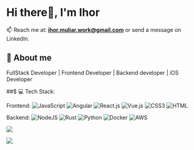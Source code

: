 # Hi there👋, I'm Ihor

📫 Reach me at: **ihor.muliar.work@gmail.com** or send a message on LinkedIn.

## 💫 About me
FullStack Developer | Frontend Developer | Backend developer | iOS Developer

##$ 💻 Tech Stack:

Frontend:
![JavaScript](https://img.shields.io/badge/javascript-%23323330.svg?style=for-the-badge&logo=javascript&logoColor=%23F7DF1E)
![Angular](https://img.shields.io/badge/angular-DE0679?style=for-the-badge&logo=angular&logoColor=%23F7DF1E)
![React.js](https://img.shields.io/badge/react-00D9FF.svg?style=for-the-badge&logo=react&logoColor=%23F7DF1E)
![Vue.js](https://img.shields.io/badge/vue.js-41B782?style=for-the-badge&logo=vuejs&logoColor=%23F7DF1E)
![CSS3](https://img.shields.io/badge/css3-%231572B6.svg?style=for-the-badge&logo=css3&logoColor=white)
![HTML](https://img.shields.io/badge/html-FF7B63?style=for-the-badge&logo=html5&logoColor=white)

Backend:
![NodeJS](https://img.shields.io/badge/node.js-6DA55F?style=for-the-badge&logo=node.js&logoColor=white)
![Rust](https://img.shields.io/badge/rust-F74C01?style=for-the-badge&logo=rust&logoColor=white) 
![Python](https://img.shields.io/badge/python-3670A0?style=for-the-badge&logo=python&logoColor=ffdd54) 
![Docker](https://img.shields.io/badge/docker-%230db7ed.svg?style=for-the-badge&logo=docker&logoColor=white) 
![AWS](https://img.shields.io/badge/AWS-%23FF9900.svg?style=for-the-badge&logo=amazon-aws&logoColor=white)

![](https://github-readme-stats.vercel.app/api?username=IhorMuliar&theme=dracula&hide_border=false&include_all_commits=true&count_private=true)<br/>

![](https://github-contributor-stats.vercel.app/api?username=IhorMuliar&limit=5&theme=synthwave&combine_all_yearly_contributions=true)
